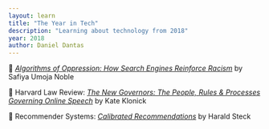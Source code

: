 ```yaml
---
layout: learn
title: "The Year in Tech"
description: "Learning about technology from 2018"
year: 2018
author: Daniel Dantas
---
```


📕 *[Algorithms of Oppression: How Search Engines Reinforce Racism](https://en.wikipedia.org/wiki/Algorithms_of_Oppression)* by Safiya Umoja Noble <!-- 4/8/2024 -->

📄 Harvard Law Review: _[The New Governors: The People, Rules & Processes Governing Online Speech](https://harvardlawreview.org/print/vol-131/the-new-governors-the-people-rules-and-processes-governing-online-speech/)_ by Kate Klonick <!-- 3/27/2024 -->

📄 Recommender Systems: [_Calibrated Recommendations_](https://dl.acm.org/doi/abs/10.1145/3240323.3240372) by Harald Steck <!-- 3/27/2024 -->
